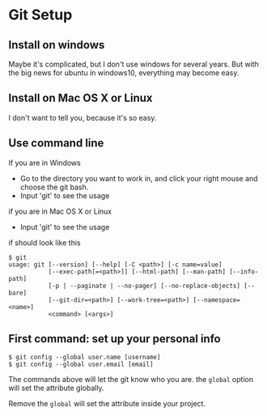 # Git Setup

## Install on windows

Maybe it's complicated, but I don't use windows for several years. But with the big news for ubuntu in windows10, everything may become easy.

## Install on Mac OS X or Linux

I don't want to tell you, because it's so easy.

## Use command line

If you are in Windows

- Go to the directory you want to work in, and click your right mouse and choose the git bash.
- Input 'git' to see the usage

if you are in Mac OS X or Linux
- Input 'git' to see the usage

if should look like this 

```
$ git
usage: git [--version] [--help] [-C <path>] [-c name=value]
           [--exec-path[=<path>]] [--html-path] [--man-path] [--info-path]
           [-p | --paginate | --no-pager] [--no-replace-objects] [--bare]
           [--git-dir=<path>] [--work-tree=<path>] [--namespace=<name>]
           <command> [<args>]
```

## First command: set up your personal info

```
$ git config --global user.name [username]
$ git config --global user.email [email]
```

The commands above will let the git know who you are. the  ``global``  option will set the attribute globally.

Remove the ``global`` will set the attribute inside your project.



